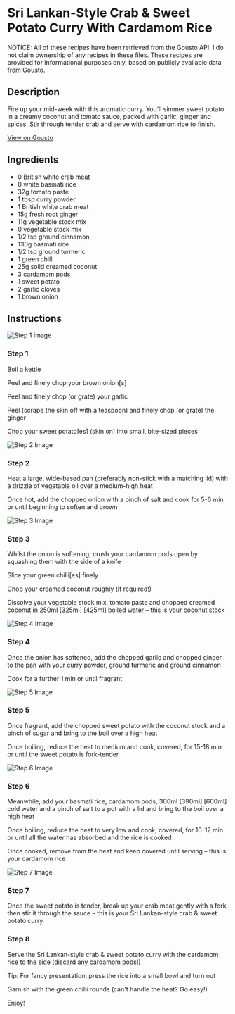 # Sri Lankan-Style Crab & Sweet Potato Curry With Cardamom Rice

NOTICE: All of these recipes have been retrieved from the Gousto API. I do not claim ownership of any recipes in these files. These recipes are provided for informational purposes only, based on publicly available data from Gousto.

## Description

Fire up your mid-week with this aromatic curry. You’ll simmer sweet potato in a creamy coconut and tomato sauce, packed with garlic, ginger and spices. Stir through tender crab and serve with cardamom rice to finish.

[View on Gousto](https://www.gousto.co.uk/recipes/cookbook/sri-lankan-style-crab-sweet-potato-curry-with-cardamom-rice)

## Ingredients

- 0 British white crab meat
- 0 white basmati rice
- 32g tomato paste
- 1 tbsp curry powder
- 1 British white crab meat
- 15g fresh root ginger
- 11g vegetable stock mix
- 0 vegetable stock mix
- 1/2 tsp ground cinnamon
- 130g basmati rice
- 1/2 tsp ground turmeric
- 1 green chilli
- 25g solid creamed coconut
- 3 cardamom pods
- 1 sweet potato
- 2 garlic cloves
- 1 brown onion

## Instructions

![Step 1 Image](https://production-media.gousto.co.uk/cms/recipe-step-image/step-1-1696241131522-x200.jpg)

### Step 1

Boil a kettle

Peel and finely chop your brown onion[s]

Peel and finely chop (or grate) your garlic

Peel (scrape the skin off with a teaspoon) and finely chop (or grate) the ginger

Chop your sweet potato[es] (skin on) into small, bite-sized pieces

![Step 2 Image](https://production-media.gousto.co.uk/cms/recipe-step-image/step-2-1696241133890-x200.jpg)

### Step 2

Heat a large, wide-based pan (preferably non-stick with a matching lid) with a drizzle of vegetable oil over a medium-high heat

Once hot, add the chopped onion with a pinch of salt and cook for 5-6 min or until beginning to soften and brown

![Step 3 Image](https://production-media.gousto.co.uk/cms/recipe-step-image/step-3-1696241136874-x200.jpg)

### Step 3

Whilst the onion is softening, crush your cardamom pods open by squashing them with the side of a knife

Slice your green chilli[es] finely

Chop your creamed coconut roughly (if required!)

Dissolve your vegetable stock mix, tomato paste and chopped creamed coconut in 250ml<span class="text-purple"> [325ml]</span> <span class="text-danger">[425ml]</span> boiled water – this is your coconut stock

![Step 4 Image](https://production-media.gousto.co.uk/cms/recipe-step-image/step-4-1696241139404-x200.jpg)

### Step 4

Once the onion has softened, add the chopped garlic and chopped ginger to the pan with your curry powder, ground turmeric and ground cinnamon

Cook for a further 1 min or until fragrant

![Step 5 Image](https://production-media.gousto.co.uk/cms/recipe-step-image/step-5-1696241142044-x200.jpg)

### Step 5

Once fragrant, add the chopped sweet potato with the coconut stock and a pinch of sugar and bring to the boil over a high heat

Once boiling, reduce the heat to medium and cook, covered, for 15-18 min or until the sweet potato is fork-tender

![Step 6 Image](https://production-media.gousto.co.uk/cms/recipe-step-image/step-6-1696241145154-x200.jpg)

### Step 6

Meanwhile, add your basmati rice, cardamom pods, 300ml <span class="text-purple">[390ml]</span> <span class="text-danger">[600ml]</span> cold water and a pinch of salt to a pot with a lid and bring to the boil over a high heat

Once boiling, reduce the heat to very low and cook, covered, for 10-12 min or until all the water has absorbed and the rice is cooked

Once cooked, remove from the heat and keep covered until serving – this is your cardamom rice

![Step 7 Image](https://production-media.gousto.co.uk/cms/recipe-step-image/step-7-1696241147801-x200.jpg)

### Step 7

Once the sweet potato is tender, break up your crab meat gently with a fork, then stir it through the sauce – this is your Sri Lankan-style crab & sweet potato curry

### Step 8

Serve the Sri Lankan-style crab & sweet potato curry with the cardamom rice to the side (discard any cardamom pods!)

Tip: For fancy presentation, press the rice into a small bowl and turn out

Garnish with the green chilli rounds (can't handle the heat? Go easy!)

Enjoy!


